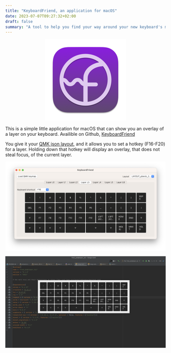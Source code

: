 ```yaml
---
title: "KeyboardFriend, an application for macOS"
date: 2023-07-07T09:27:32+02:00
draft: false
summary: "A tool to help you find your way around your new keyboard's many layers"
---
```


<p align="center">
  <img width=256 src="icon.png" style="border: none;">
</p>

This is a simple little application for macOS that can show you an overlay of a layer on your keyboard.
Availible on Github, [KeyboardFriend](https://github.com/fredlb/KeyboardFriend)

You give it your [QMK json layout](https://config.qmk.fm/#/planck/rev6_drop/LAYOUT_ortho_4x12), and it allows you to set a hotkey (F16-F20) for a layer.
Holding down that hotkey will display an overlay, that does not steal focus, of the current layer.

<p align="center">
  <img src="settings.png">
</p>

<p align="center">
  <img src="overlay.png">
</p>